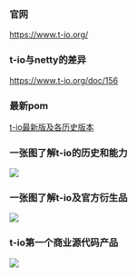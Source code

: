 ### 官网
https://www.t-io.org/

### t-io与netty的差异
https://www.t-io.org/doc/156

### 最新pom
[t-io最新版及各历史版本](https://www.t-io.org/doc/149 "t-io最新版及各历史版本")

### 一张图了解t-io的历史和能力
![](https://res.t-io.org/doc/t-io-base_01.png?4345)

### 一张图了解t-io及官方衍生品
![](https://res.t-io.org/doc/t-io-base_02.png?4345)

### t-io第一个商业源代码产品
![](https://res.t-io.org/blog/upload/img/50/8931/1119484/88097537/74541310905/46/114907/t-io%E5%AE%98%E7%BD%91%E6%BA%90%E7%A0%81%E5%8F%AF%E4%BB%A5%E5%B8%AE%E5%88%B0%E5%93%AA%E4%BA%9B%E7%94%A8%E6%88%B7.jpg)
